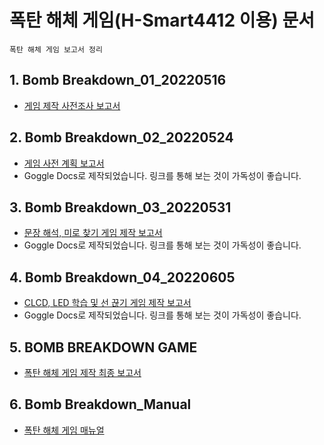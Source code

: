 
# **폭탄 해체 게임(H-Smart4412 이용) 문서**
	폭탄 해체 게임 보고서 정리

## **1. Bomb Breakdown_01_20220516**

 - [게임 제작 사전조사 보고서](https://github.com/hyoungteak/IoT_HSmart4412/blob/main/Docs/Bomb%20Breakdown_01_20220516.pdf)

## **2. Bomb Breakdown_02_20220524**

 - [게임 사전 계획 보고서](https://docs.google.com/document/d/18wyuJe8805JIE2ftS6ue8w0owCxuHiCCFlvMyepP3zM/edit?usp=sharing)
 - Goggle Docs로 제작되었습니다. 링크를 통해 보는 것이 가독성이 좋습니다.

## **3. Bomb Breakdown_03_20220531**

 - [문장 해석, 미로 찾기 게임 제작 보고서](https://docs.google.com/document/d/1gHcK0-FiGUvA0DYAOu1RZ-o5m-i1AtpV3A5RLSvth9A/edit?usp=sharing)
 - Goggle Docs로 제작되었습니다. 링크를 통해 보는 것이 가독성이 좋습니다.

## **4. Bomb Breakdown_04_20220605**
 - [CLCD, LED 학습 및 선 끊기 게임 제작 보고서](https://docs.google.com/document/d/1aSvvhIvSaBHxP_qkZ1ZwGBGDzTM5q5R3aMHY-2sYNIg/edit?usp=sharing)
 - Goggle Docs로 제작되었습니다. 링크를 통해 보는 것이 가독성이 좋습니다.

 ## **5. BOMB BREAKDOWN GAME**
 - [폭탄 해체 게임 제작 최종 보고서](https://github.com/hyoungteak/IoT_HSmart4412/blob/main/README.md)

  ## **6. Bomb Breakdown_Manual**
 - [폭탄 해체 게임 매뉴얼](https://github.com/hyoungteak/IoT_HSmart4412/blob/main/Docs/Bomb_Breakdown_Manual.pdf)